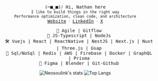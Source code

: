 <p align="center">
 <samp>(⌐■‿■)ﾉ  Hi, Nathan here</samp>
 </br>
  <samp>
    <code>I like to build things in the right way</code><br/>
    <code>Performance optimization, clean code, and architecture</code><br/>
    <a href="https://nathan-mande.netlify.app/">Website</a> ᐧ
    <a href="https://www.linkedin.com/in/nathan-mande-87b0b2196">LinkedIn</a> ᐧ
    <a href="https://twitter.com/nsl_nathan">X</a>
  </samp>
</p>

<ul align="center">
  <samp>📌 Agile | Gitflow</samp></br>
  <samp>🔑 JS-Typescript | NodeJs</samp></br>
  <samp>🛠 Vuejs | React | ReactNative | NestJS | Next.js | Nuxt | Three.js | Gsap</samp></br>
  <samp>💾 Sql/NoSql | Redis | AWS | Firebase | Docker | GraphQL | Prisma</samp></br>
  <samp>🧰 Figma | Blender | Git-Github</samp></br>
</ul>

<p align="center">
  <img alt="Neosoulink's stats" src="https://github-readme-stats.vercel.app/api?username=Neosoulink&show_icons=true&icon_color=2F81F7&layout=compact&show_owner=true&theme=gotham&text_color=999999&bg_color=00000000&title_color=2F81F7&hide_title=true&hide_border=true" />
  <img alt="Top Langs" src="https://github-readme-stats.vercel.app/api/top-langs/?username=Neosoulink&include_all_commits=true&layout=compact&langs_count=6&hide=html,css,less,scss,hack,php,javascript&show_icons=true&icon_color=2F81F7&count_private=true&theme=gotham&text_color=999999&bg_color=00000000&title_color=2F81F7&hide_border=true" />
</p>

